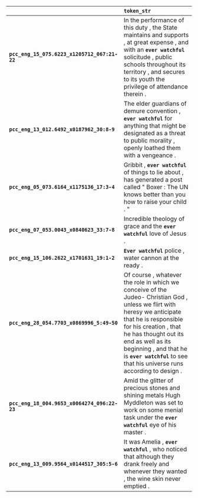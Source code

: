 |                                              | `token_str`                                                                                                                                                                                                                                                                                                              |
|:---------------------------------------------|:-------------------------------------------------------------------------------------------------------------------------------------------------------------------------------------------------------------------------------------------------------------------------------------------------------------------------|
| **`pcc_eng_15_075.6223_x1205712_067:21-22`** | In the performance of this duty , the State maintains and supports , at great expense , and with an __``ever watchful``__ solicitude , public schools throughout its territory , and secures to its youth the privilege of attendance therein .                                                                          |
| **`pcc_eng_13_012.6492_x0187962_30:8-9`**    | The elder guardians of demure convention , __``ever watchful``__ for anything that might be designated as a threat to public morality , openly loathed them with a vengeance .                                                                                                                                           |
| **`pcc_eng_05_073.6164_x1175136_17:3-4`**    | Gribbit , __``ever watchful``__ of things to lie about , has generated a post called " Boxer : The UN knows better than you how to raise your child . "                                                                                                                                                                  |
| **`pcc_eng_07_053.0043_x0840623_33:7-8`**    | Incredible theology of grace and the __``ever watchful``__ love of Jesus .                                                                                                                                                                                                                                               |
| **`pcc_eng_15_106.2622_x1701631_19:1-2`**    | __``Ever watchful``__ police , water cannon at the ready .                                                                                                                                                                                                                                                               |
| **`pcc_eng_28_054.7703_x0869996_5:49-50`**   | Of course , whatever the role in which we conceive of the Judeo- Christian God , unless we flirt with heresy we anticipate that he is responsible for his creation , that he has thought out its end as well as its beginning , and that he is __``ever watchful``__ to see that his universe runs according to design . |
| **`pcc_eng_18_004.9653_x0064274_096:22-23`** | Amid the glitter of precious stones and shining metals Hugh Myddleton was set to work on some menial task under the __``ever watchful``__ eye of his master .                                                                                                                                                            |
| **`pcc_eng_13_009.9564_x0144517_305:5-6`**   | It was Amelia , __``ever watchful``__ , who noticed that although they drank freely and whenever they wanted , the wine skin never emptied .                                                                                                                                                                             |
